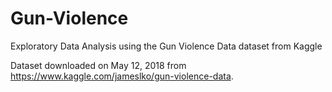 # Gun-Violence
Exploratory Data Analysis using the Gun Violence Data dataset from Kaggle

Dataset downloaded on May 12, 2018 from https://www.kaggle.com/jameslko/gun-violence-data.
